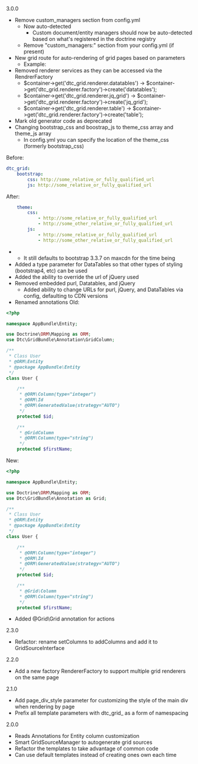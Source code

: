 3.0.0
   * Remove custom_managers section from config.yml
     * Now auto-detected
        * Custom document/entity managers should now be auto-detected based on what's registered in the doctrine registry
     * Remove "custom_managers:" section from your config.yml (if present)     
   * New grid route for auto-rendering of grid pages based on parameters
     * Example:
   * Removed renderer services as they can be accessed via the RendrerFactory
     * $container->get('dtc_grid.renderer.datatables') -> $container->get('dtc_grid.renderer.factory')->create('datatables');
     * $container->get('dtc_grid.renderer.jq_grid') -> $container->get('dtc_grid.renderer.factory')->create('jq_grid');
     * $container->get('dtc_grid.renderer.table') -> $container->get('dtc_grid.renderer.factory')->create('table');
   * Mark old generator code as deprecated
   * Changing bootstrap_css and boostrap_js to theme_css array and theme_js array
     * In config.yml you can specify the location of the theme_css (formerly bootstrap_css)

Before:
```yaml
dtc_grid:
    bootstrap:
        css: http://some_relative_or_fully_qualified_url
        js: http://some_relative_or_fully_qualified_url
```

After:
```yaml
    theme:
        css:
            - http://some_relative_or_fully_qualified_url
            - http://some_other_relative_or_fully_qualified_url
        js:
            - http://some_relative_or_fully_qualified_url
            - http://some_other_relative_or_fully_qualified_url
```

   *
     * It still defaults to bootstrap 3.3.7 on maxcdn for the time being
   * Added a type parameter for DataTables so that other types of styling (bootstrap4, etc) can be used
   * Added the ability to override the url of jQuery used
   * Removed embedded purl, Datatables, and jQuery
      * Added ability to change URLs for purl, jQuery, and DataTables via config, defaulting to CDN versions
   * Renamed annotations
Old:
```php
<?php

namespace AppBundle\Entity;

use Doctrine\ORM\Mapping as ORM;
use Dtc\GridBundle\Annotation\GridColumn;

/**
 * Class User
 * @ORM\Entity
 * @package AppBundle\Entity
 */
class User {

    /**
     * @ORM\Column(type="integer")
     * @ORM\Id
     * @ORM\GeneratedValue(strategy="AUTO")
     */
    protected $id;

    /**
     * @GridColumn
     * @ORM\Column(type="string")
     */
    protected $firstName;

```

New:
```php
<?php

namespace AppBundle\Entity;

use Doctrine\ORM\Mapping as ORM;
use Dtc\GridBundle\Annotation as Grid;

/**
 * Class User
 * @ORM\Entity
 * @package AppBundle\Entity
 */
class User {

    /**
     * @ORM\Column(type="integer")
     * @ORM\Id
     * @ORM\GeneratedValue(strategy="AUTO")
     */
    protected $id;

    /**
     * @Grid\Column
     * @ORM\Column(type="string")
     */
    protected $firstName;

```
   * Added @Grid\Grid annotation for actions
  
2.3.0
   * Refactor: rename setColumns to addColumns and add it to GridSourceInterface

2.2.0
   * Add a new factory RendererFactory to support multiple grid renderers on the same page

2.1.0
   * Add page_div_style parameter for customizing the style of the main div when rendering by page
   * Prefix all template parameters with dtc_grid_ as a form of namespacing

2.0.0
   * Reads Annotations for Entity column customization
   * Smart GridSourceManager to autogenerate grid sources
   * Refactor the templates to take advantage of common code
   * Can use default templates instead of creating ones own each time
    
    
    